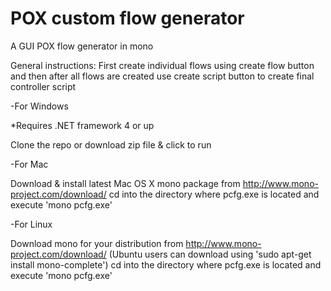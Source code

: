 # POX custom flow generator 
A GUI POX flow generator in mono 

General instructions:
First create individual flows using create flow button and then after all flows are created use create script button to create final controller script





-For Windows



*Requires .NET framework 4 or up



Clone the repo or download zip file & click to run



-For Mac 


Download & install latest Mac OS X mono package from http://www.mono-project.com/download/
 cd into the directory where pcfg.exe is located and execute 'mono pcfg.exe' 


-For Linux


Download mono for your distribution from http://www.mono-project.com/download/
(Ubuntu users can download using 'sudo apt-get install mono-complete')
 cd into the directory where pcfg.exe is located and execute 'mono pcfg.exe' 
